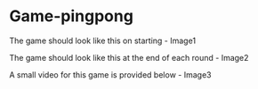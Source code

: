 # Game-pingpong
The game should look like this on starting -
Image1

The game should look like this at the end of each round -
Image2

A small video for this game is provided below -
Image3
